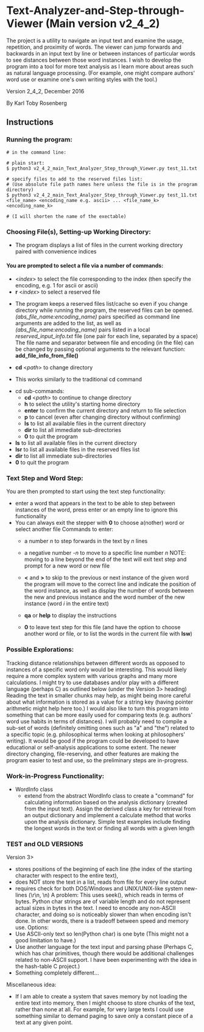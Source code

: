 # Text-Analyzer-and-Step-through-Viewer (Main version v2_4_2)
The project is a utility to navigate an input text and examine the usage, 
repetition, and proximity of words.
The viewer can jump forwards and backwards in an input text by line or 
between instances of particular words to see distances between those 
word instances. I wish to develop the program into a tool for 
more text analysis as I learn more about areas such as
natural language processing. (For example, one might compare authors' word
use or examine one's own writing styles with the tool.)

Version 2_4_2, December 2016

By Karl Toby Rosenberg

## Instructions

### Running the program:
    # in the command line:

    # plain start:
    $ python3 v2_4_2_main_Text_Analyzer_Step_through_Viewer.py test_11.txt

    # specify files to add to the reserved files list: 
    # (Use absolute file path names here unless the file is in the program directory)
    $ python3 v2_4_2_main_Text_Analyzer_Step_through_Viewer.py test_11.txt 
    <file_name> <encoding_name e.g. ascii> ... <file_name_k> <encoding_name_k>

    # (I will shorten the name of the exectable)
    
### Choosing File(s), Setting-up Working Directory:
- The program displays a list of files in the current working directory
 paired with convenience indices
 
 #### You are prompted to select a file via a number of commands:
- \<*index*> to select the file corresponding to the index (then specify the encoding, e.g. 1 for ascii or ascii)
- __r__ \<*index*> to select a reserved file
 * The program keeps a reserved files list/cache so even if you change
 directory while running the program, the reserved files can be opened.
 *(abs_file_name:encoding_name)* pairs specified as command line arguments are added to the list,
 as well as *(abs_file_name:encoding_name)* pairs listed in a local *reserved_input_info.txt*
 file (one pair for each line, separated by a space)
 The file name and separator between file and encoding (in the file) can be
 changed by passing optional arguments to the relevant function: 
  __add_file_info_from_file()__
- __cd__ \<*path*> to change directory
 * This works similarly to the traditional cd command
 - cd sub-commands:
    * __cd__ \<*path*> to continue to change directory
    * __h__ to select the utility's starting home directory
    * __enter__ to confirm the current directory and return to file selection
    * __p__ to cancel (even after changing directory without confirming)
    * __ls__ to list all available files in the current directory
    * __dir__ to list all immediate sub-directories
    * __0__ to quit the program
- __ls__ to list all available files in the current directory
- __lsr__ to list all available files in the reserved files list
- __dir__ to list all immediate sub-directories
- __0__ to quit the program
  
 ### Text Step and Word Step:
 
 You are then prompted to start using the text step functionality:
 - enter a word that appears in the text to be able to step
 between instances of the word, press enter or an empty line to
 ignore this functionality 
 - You can always exit the stepper with __0__ to
 choose a(nother) word or select another file
  Commands to enter:
    - a number *n* to step forwards in the text by *n* lines
    - a negative number *-n* to move to a specific line number *n*
    NOTE: moving to a line beyond the end of the text will exit text step
    and prompt for a new word or new file
    
    - __\<__ and __>__ to skip to the previous or next instance of the given word
     the program will move to the correct line and
     indicate the position of the word instance, as well as display
     the number of words between the new and previous instance and the 
     word number of the new instance (word *i* in the entire text)
    - __qa__ or __help__ to display the instructions
    - __0__ to leave text step for this file (and have the option to choose
     another word or file, or to list the words in the current file with __lsw__)
     
### Possible Explorations:
Tracking distance relationships between different words as opposed to 
instances of a specific word only would be interesting.
This would likely require a more complex system with various graphs 
and many more calculations. I might try to use databases and/or play with
a different language (perhaps C) as outlined below (under the Version 3>
heading) Reading the text in smaller chunks may help, as might being
more careful about what information is stored as a value for a string key
(having pointer arithmetic might help here too.)
I would also like to turn this program into something that can be more easily 
used for comparing texts (e.g. authors' word use habits in terms of distances). 
I will probably need to compile a sub-set of words (definitely omitting
ones such as "a" and "the") related to a specific topic (e.g. philosophical
terms when looking at philosophers' writing).
It would be good if the program could be developed to have educational or 
self-analysis applications to some extent. The newer directory changing, 
file-reserving, and other features are making the program easier 
to test and use, so the preliminary steps are in-progress.

### Work-in-Progress Functionality:
- WordInfo class
    * extend from the abstract WordInfo class to create a "command" for
    calculating information based on the analysis dictionary 
    (created from the input text). Assign the derived class a key
    for retrieval from an output dictionary and implement a calculate method
    that works upon the analysis dictionary. Simple test examples include
    finding the longest words in the text or finding all words with a given
    length 

### TEST and OLD VERSIONS
Version 3> 
- stores positions of the beginning of each line 
(the index of the starting character with respect to the entire text),
- does NOT store the text in a list, reads from file for every line output
- requires check for both DOS/Windows and 
UNIX/UNIX-like system new-lines (\r\n, \n)
A problem: This uses seek(), which reads in terms of bytes. Python
char strings are of variable length and do not represent actual
sizes in bytes in the text. I need to encode any non-ASCII character,
and doing so is noticeably slower than when encoding isn't done. 
In other words, there is a tradeoff between speed and memory use.
Options:
- Use ASCII-only text so len(Python char) is one byte
(This might not a good limitation to have.)
- Use another language for the text input and parsing phase (Perhaps C,
which has char primitives, though there would be additional challenges
related to non-ASCII support. I have been experimenting with the idea
in the hash-table C project.)
- Something completely different...

Miscellaneous idea:
- If I am able to create a system that saves memory by not loading the entire
text into memory, then I might choose to store chunks of the text, 
rather than none at all. For example, for very large texts I could use something
similar to demand paging to save only a constant piece of a text at any 
given point.
